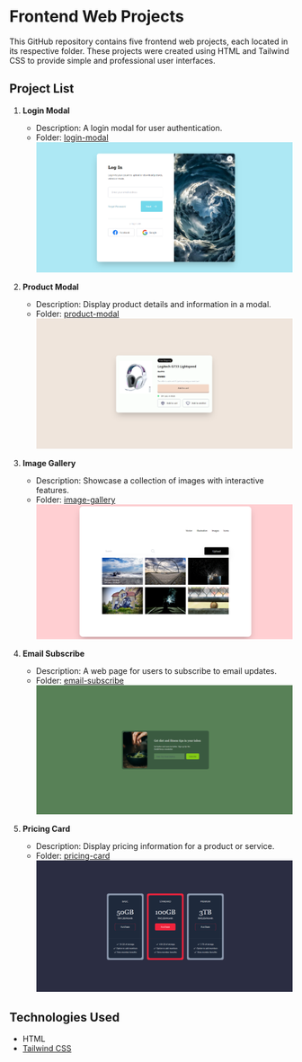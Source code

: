 # Frontend Web Projects

This GitHub repository contains five frontend web projects, each located in its respective folder. These projects were created using HTML and Tailwind CSS to provide simple and professional user interfaces.

## Project List

1. **Login Modal**
   - Description: A login modal for user authentication.
   - Folder: [login-modal](/login-modal)
   ![Login Modal](/login-modal/images/login-modal.png)

2. **Product Modal**
   - Description: Display product details and information in a modal.
   - Folder: [product-modal](/product-modal)
   ![Product Modal](/product-modal/images/product-modal.png)

3. **Image Gallery**
   - Description: Showcase a collection of images with interactive features.
   - Folder: [image-gallery](/image-gallery)
   ![Image Gallery](/image-gallery/images/image-gallery.png)

4. **Email Subscribe**
   - Description: A web page for users to subscribe to email updates.
   - Folder: [email-subscribe](/email-subscribe)
   ![Email Subscribe](/email-subscribe/images/email-subscribe.png)

5. **Pricing Card**
   - Description: Display pricing information for a product or service.
   - Folder: [pricing-card](/pricing-card)
   ![Pricing Card](/pricing-card/images/pricing-card.png)

## Technologies Used

- HTML
- [Tailwind CSS](https://tailwindcss.com/)